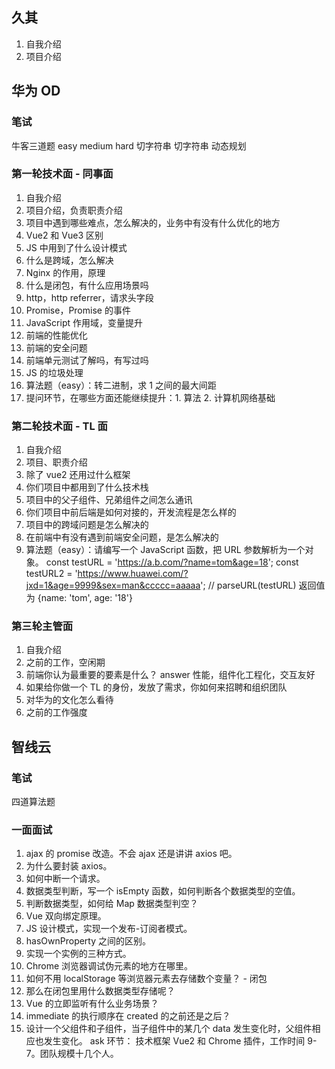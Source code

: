 ## 久其

1. 自我介绍
2. 项目介绍

## 华为 OD

### 笔试

牛客三道题
easy medium hard
切字符串
切字符串
动态规划

### 第一轮技术面 - 同事面

1. 自我介绍
2. 项目介绍，负责职责介绍
3. 项目中遇到哪些难点，怎么解决的，业务中有没有什么优化的地方
4. Vue2 和 Vue3 区别
5. JS 中用到了什么设计模式
6. 什么是跨域，怎么解决
7. Nginx 的作用，原理
8. 什么是闭包，有什么应用场景吗
9. http，http referrer，请求头字段
10. Promise，Promise 的事件
11. JavaScript 作用域，变量提升
12. 前端的性能优化
13. 前端的安全问题
14. 前端单元测试了解吗，有写过吗
15. JS 的垃圾处理
16. 算法题（easy）：转二进制，求 1 之间的最大间距
17. 提问环节，在哪些方面还能继续提升：1. 算法 2. 计算机网络基础

### 第二轮技术面 - TL 面

1. 自我介绍
2. 项目、职责介绍
3. 除了 vue2 还用过什么框架
4. 你们项目中都用到了什么技术栈
5. 项目中的父子组件、兄弟组件之间怎么通讯
6. 你们项目中前后端是如何对接的，开发流程是怎么样的
7. 项目中的跨域问题是怎么解决的
8. 在前端中有没有遇到前端安全问题，是怎么解决的
9. 算法题（easy）：请编写一个 JavaScript 函数，把 URL 参数解析为一个对象。
   const testURL = 'https://a.b.com/?name=tom&age=18';
   const testURL2 = 'https://www.huawei.com/?jxd=1&age=9999&sex=man&ccccc=aaaaa';
   // parseURL(testURL)
   返回值为 {name: 'tom', age: '18'}

### 第三轮主管面

1. 自我介绍
2. 之前的工作，空闲期
3. 前端你认为最重要的要素是什么？ answer 性能，组件化工程化，交互友好
4. 如果给你做一个 TL 的身份，发放了需求，你如何来招聘和组织团队
5. 对华为的文化怎么看待
6. 之前的工作强度

## 智线云

### 笔试

四道算法题

### 一面面试

1. ajax 的 promise 改造。不会 ajax 还是讲讲 axios 吧。
2. 为什么要封装 axios。
3. 如何中断一个请求。
4. 数据类型判断，写一个 isEmpty 函数，如何判断各个数据类型的空值。
5. 判断数据类型，如何给 Map 数据类型判空？
6. Vue 双向绑定原理。
7. JS 设计模式，实现一个发布-订阅者模式。
8. hasOwnProperty 之间的区别。
9. 实现一个实例的三种方式。
10. Chrome 浏览器调试伪元素的地方在哪里。
11. 如何不用 localStorage 等浏览器元素去存储数个变量？ - 闭包
12. 那么在闭包里用什么数据类型存储呢？
13. Vue 的立即监听有什么业务场景？
14. immediate 的执行顺序在 created 的之前还是之后？
15. 设计一个父组件和子组件，当子组件中的某几个 data 发生变化时，父组件相应也发生变化。
    ask 环节： 技术框架 Vue2 和 Chrome 插件，工作时间 9-7。团队规模十几个人。
